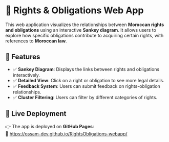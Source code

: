 # 📜 Rights & Obligations Web App

This web application visualizes the relationships between **Moroccan rights and obligations** using an interactive **Sankey diagram**. It allows users to explore how specific obligations contribute to acquiring certain rights, with references to **Moroccan law**.

## 🔹 Features
- ✅ **Sankey Diagram**: Displays the links between rights and obligations interactively.
- ✅ **Detailed View**: Click on a right or obligation to see more legal details.
- ✅ **Feedback System**: Users can submit feedback on rights-obligation relationships.
- ✅ **Cluster Filtering**: Users can filter by different categories of rights.

## 🚀 Live Deployment
👉 The app is deployed on **GitHub Pages**:  
🔗 https://ossam-dev.github.io/RightsObligations-webapp/